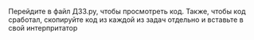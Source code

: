 Перейдите  в файл ДЗ3.py, чтобы просмотреть код.
Также, чтобы код сработал, скопируйте код из каждой из задач отдельно и вставьте в свой интерпритатор
